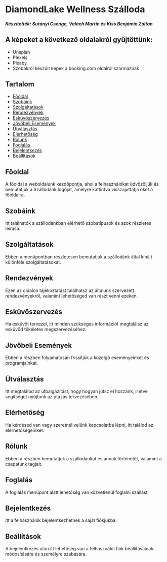 # DiamondLake Wellness Szálloda
##### Készítették: Surányi Csenge, Valach Martin és Kiss Benjámin Zoltán

## A képeket a következő oldalakról gyűjtöttünk: 
- Unsplah
- Plexels
- Pixaby
- Szobákról készült képek a booking.com oldalról származnak

## Tartalom

- [Főoldal](#főoldal)
- [Szobáink](#szobáink)
- [Szolgáltatások](#szolgáltatások)
- [Rendezvények](#rendezvények)
- [Esküvőszervezés](#esküvőszervezés)
- [Jövőbeli Események](#jövőbeli-események)
- [Útválasztás](#útválasztás)
- [Elérhetőség](#elérhetőség)
- [Rólunk](#rólunk)
- [Foglalás](#foglalás)
- [Bejelentkezés](#bejelentkezés)
- [Beállítások](#beállítások)

## Főoldal

A főoldal a weboldalunk kezdőpontja, ahol a felhasználókat üdvözöljük és bemutatjuk a Szállodánk logóját, amelyre kattintva visszajuttatja őket a főoldalra.

## Szobáink

Itt találhatók a szállodánkban elérhető szobatípusok és azok részletes leírása.

## Szolgáltatások

Ebben a menüpontban részletesen bemutatjuk a szállodánk által kínált különféle szolgáltatásokat.

## Rendezvények

Ezen az oldalon tájékoztatást találhatsz az általunk szervezett rendezvényekről, valamint lehetőséged van részt venni ezeken.

## Esküvőszervezés

Ha esküvőt tervezel, itt minden szükséges információt megtalálsz az esküvőd tökéletes megszervezéséhez.

## Jövőbeli Események

Ebben a részben folyamatosan frissítjük a közelgő eseményeinket és programjainkat.

## Útválasztás

Itt megtalálod az útbaigazítást, hogy hogyan jutsz el hozzánk, illetve segítséget nyújtunk az utazás tervezésében.

## Elérhetőség

Ha kérdésed van vagy szeretnél velünk kapcsolatba lépni, itt találod az elérhetőségeinket.

## Rólunk

Ebben a részben bemutatjuk a szállodánkat és annak történetét, valamint a csapatunk tagjait.

## Foglalás

A foglalás menüpont alatt lehetőség van közvetlenül foglalni szállást.

## Bejelentkezés

Itt a felhasználók bejelentkezhetnek a saját fiókjukba.

## Beállítások

A bejelentkezés után itt lehetőség van a felhasználói fiók beállításainak módosítására és személyre szabására.
                                                
